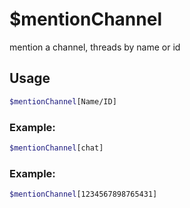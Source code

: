 # $mentionChannel

mention a channel, threads by name or id

## Usage

```bash
$mentionChannel[Name/ID]
```

### Example:
```bash
$mentionChannel[chat]


```

### Example:
```bash
$mentionChannel[1234567898765431]
```